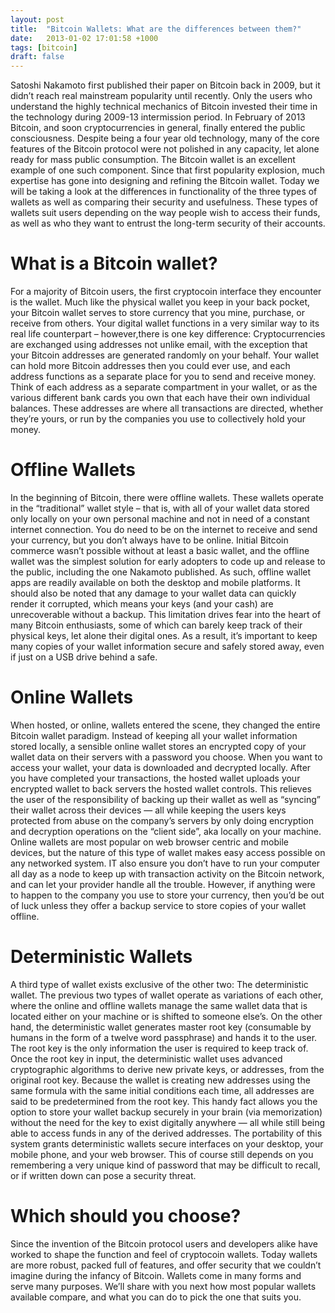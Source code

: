 ```yaml
---
layout: post
title:  "Bitcoin Wallets: What are the differences between them?"
date:   2013-01-02 17:01:58 +1000
tags: [bitcoin]
draft: false
---
```

Satoshi Nakamoto first published their paper on Bitcoin back in 2009, but it didn’t reach real mainstream popularity until recently. Only the users who understand the highly technical mechanics of Bitcoin invested their time in the technology during 2009-13 intermission period. In February of 2013 Bitcoin, and soon cryptocurrencies in general, finally entered the public consciousness. Despite being a four year old technology, many of the core features of the Bitcoin protocol were not polished in any capacity, let alone ready for mass public consumption. The Bitcoin wallet is an excellent example of one such component. Since that first popularity explosion, much expertise has gone into designing and refining the Bitcoin wallet. Today we will be taking a look at the differences in functionality of the three types of wallets as well as comparing their security and usefulness. These types of wallets suit users depending on the way people wish to access their funds, as well as who they want to entrust the long-term security of their accounts.

# What is a Bitcoin wallet?

For a majority of Bitcoin users, the first cryptocoin interface they encounter is the wallet. Much like the physical wallet you keep in your back pocket, your Bitcoin wallet serves to store currency that you mine, purchase, or receive from others. Your digital wallet functions in a very similar way to its real life counterpart – however,there is one key difference: Cryptocurrencies are exchanged using addresses not unlike email, with the exception that your Bitcoin addresses are generated randomly on your behalf. Your wallet can hold more Bitcoin addresses then you could ever use, and each address functions as a separate place for you to send and receive money. Think of each address as a separate compartment in your wallet, or as the various different bank cards you own that each have their own individual balances. These addresses are where all transactions are directed, whether they’re yours, or run by the companies you use to collectively hold your money.

# Offline Wallets

In the beginning of Bitcoin, there were offline wallets. These wallets operate in the “traditional” wallet style – that is, with all of your wallet data stored only locally on your own personal machine and not in need of a constant internet connection. You do need to be on the internet to receive and send your currency, but you don’t always have to be online. Initial Bitcoin commerce wasn’t possible without at least a basic wallet, and the offline wallet was the simplest solution for early adopters to code up and release to the public, including the one Nakamoto published. As such, offline wallet apps are readily available on both the desktop and mobile platforms. It should also be noted that any damage to your wallet data can quickly render it corrupted, which means your keys (and your cash) are unrecoverable without a backup. This limitation drives fear into the heart of many Bitcoin enthusiasts, some of which can barely keep track of their physical keys, let alone their digital ones. As a result, it’s important to keep many copies of your wallet information secure and safely stored away, even if just on a USB drive behind a safe.

# Online Wallets

When hosted, or online, wallets entered the scene, they changed the entire Bitcoin wallet paradigm. Instead of keeping all your wallet information stored locally, a sensible online wallet stores an encrypted copy of your wallet data on their servers with a password you choose. When you want to access your wallet, your data is downloaded and decrypted locally. After you have completed your transactions, the hosted wallet uploads your encrypted wallet to back servers the hosted wallet controls. This relieves the user of the responsibility of backing up their wallet as well as “syncing” their wallet across their devices — all while keeping the users keys protected from abuse on the company’s servers by only doing encryption and decryption operations on the “client side”, aka locally on your machine. Online wallets are most popular on web browser centric and mobile devices, but the nature of this type of wallet makes easy access possible on any networked system. IT also ensure you don’t have to run your computer all day as a node to keep up with transaction activity on the Bitcoin network, and can let your provider handle all the trouble. However, if anything were to happen to the company you use to store your currency, then you’d be out of luck unless they offer a backup service to store copies of your wallet offline.

# Deterministic Wallets

A third type of wallet exists exclusive of the other two: The deterministic wallet. The previous two types of wallet operate as variations of each other, where the online and offline wallets manage the same wallet data that is located either on your machine or is shifted to someone else’s. On the other hand, the deterministic wallet generates master root key (consumable by humans in the form of a twelve word passphrase) and hands it to the user. The root key is the only information the user is required to keep track of. Once the root key in input, the deterministic wallet uses advanced cryptographic algorithms to derive new private keys, or addresses, from the original root key. Because the wallet is creating new addresses using the same formula with the same initial conditions each time, all addresses are said to be predetermined from the root key. This handy fact allows you the option to store your wallet backup securely in your brain (via memorization) without the need for the key to exist digitally anywhere — all while still being able to access funds in any of the derived addresses. The portability of this system grants deterministic wallets secure interfaces on your desktop, your mobile phone, and your web browser. This of course still depends on you remembering  a very unique kind of password that may be difficult to recall, or if written down can pose a security threat.

# Which should you choose?

Since the invention of the Bitcoin protocol users and developers alike have worked to shape the function and feel of cryptocoin wallets. Today wallets are more robust, packed full of features, and offer security that we couldn’t imagine during the infancy of Bitcoin. Wallets come in many forms and serve many purposes. We’ll share with you next how most popular wallets available compare, and what you can do to pick the one that suits you.
